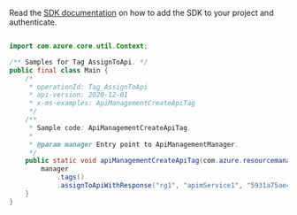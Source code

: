 Read the [SDK documentation](https://github.com/Azure/azure-sdk-for-java/blob/azure-resourcemanager-apimanagement_1.0.0-beta.2/sdk/apimanagement/azure-resourcemanager-apimanagement/README.md) on how to add the SDK to your project and authenticate.

```java

import com.azure.core.util.Context;

/** Samples for Tag AssignToApi. */
public final class Main {
    /*
     * operationId: Tag_AssignToApi
     * api-version: 2020-12-01
     * x-ms-examples: ApiManagementCreateApiTag
     */
    /**
     * Sample code: ApiManagementCreateApiTag.
     *
     * @param manager Entry point to ApiManagementManager.
     */
    public static void apiManagementCreateApiTag(com.azure.resourcemanager.apimanagement.ApiManagementManager manager) {
        manager
            .tags()
            .assignToApiWithResponse("rg1", "apimService1", "5931a75ae4bbd512a88c680b", "tagId1", Context.NONE);
    }
}
```
